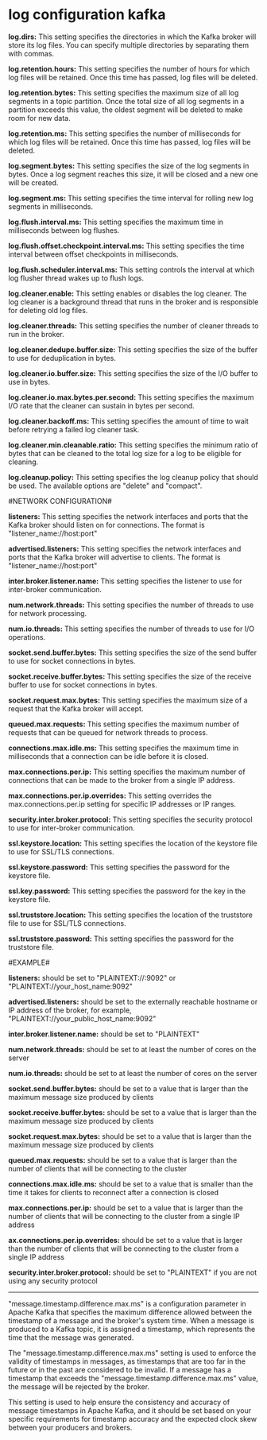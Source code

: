 # log configuration kafka

**log.dirs:** This setting specifies the directories in which the Kafka broker will store its log files. You can specify multiple directories by separating them with commas.

**log.retention.hours:** This setting specifies the number of hours for which log files will be retained. Once this time has passed, log files will be deleted.

**log.retention.bytes:** This setting specifies the maximum size of all log segments in a topic partition. Once the total size of all log segments in a partition exceeds this value, the oldest segment will be deleted to make room for new data.

**log.retention.ms:** This setting specifies the number of milliseconds for which log files will be retained. Once this time has passed, log files will be deleted.

**log.segment.bytes:** This setting specifies the size of the log segments in bytes. Once a log segment reaches this size, it will be closed and a new one will be created.

**log.segment.ms:** This setting specifies the time interval for rolling new log segments in milliseconds.

**log.flush.interval.ms:** This setting specifies the maximum time in milliseconds between log flushes.

**log.flush.offset.checkpoint.interval.ms:** This setting specifies the time interval between offset checkpoints in milliseconds.

**log.flush.scheduler.interval.ms:** This setting controls the interval at which log flusher thread wakes up to flush logs.

**log.cleaner.enable:** This setting enables or disables the log cleaner. The log cleaner is a background thread that runs in the broker and is responsible for deleting old log files.

**log.cleaner.threads:** This setting specifies the number of cleaner threads to run in the broker.

**log.cleaner.dedupe.buffer.size:** This setting specifies the size of the buffer to use for deduplication in bytes.

**log.cleaner.io.buffer.size:** This setting specifies the size of the I/O buffer to use in bytes.

**log.cleaner.io.max.bytes.per.second:** This setting specifies the maximum I/O rate that the cleaner can sustain in bytes per second.

**log.cleaner.backoff.ms:** This setting specifies the amount of time to wait before retrying a failed log cleaner task.

**log.cleaner.min.cleanable.ratio:** This setting specifies the minimum ratio of bytes that can be cleaned to the total log size for a log to be eligible for cleaning.

**log.cleanup.policy:** This setting specifies the log cleanup policy that should be used. The available options are "delete" and "compact".

#NETWORK CONFIGURATION#

**listeners:** This setting specifies the network interfaces and ports that the Kafka broker should listen on for connections. The format is "listener_name://host:port"

**advertised.listeners:** This setting specifies the network interfaces and ports that the Kafka broker will advertise to clients. The format is "listener_name://host:port"

**inter.broker.listener.name:** This setting specifies the listener to use for inter-broker communication.

**num.network.threads:** This setting specifies the number of threads to use for network processing.

**num.io.threads:** This setting specifies the number of threads to use for I/O operations.

**socket.send.buffer.bytes:** This setting specifies the size of the send buffer to use for socket connections in bytes.

**socket.receive.buffer.bytes:** This setting specifies the size of the receive buffer to use for socket connections in bytes.

**socket.request.max.bytes:** This setting specifies the maximum size of a request that the Kafka broker will accept.

**queued.max.requests:** This setting specifies the maximum number of requests that can be queued for network threads to process.

**connections.max.idle.ms:** This setting specifies the maximum time in milliseconds that a connection can be idle before it is closed.

**max.connections.per.ip:** This setting specifies the maximum number of connections that can be made to the broker from a single IP address.

**max.connections.per.ip.overrides:** This setting overrides the max.connections.per.ip setting for specific IP addresses or IP ranges.

**security.inter.broker.protocol:** This setting specifies the security protocol to use for inter-broker communication.

**ssl.keystore.location:** This setting specifies the location of the keystore file to use for SSL/TLS connections.

**ssl.keystore.password:** This setting specifies the password for the keystore file.

**ssl.key.password:** This setting specifies the password for the key in the keystore file.

**ssl.truststore.location:** This setting specifies the location of the truststore file to use for SSL/TLS connections.

**ssl.truststore.password:** This setting specifies the password for the truststore file.

#EXAMPLE#
 
 **listeners:** should be set to "PLAINTEXT://:9092" or "PLAINTEXT://your_host_name:9092"

**advertised.listeners:** should be set to the externally reachable hostname or IP address of the broker, for example, "PLAINTEXT://your_public_host_name:9092"

**inter.broker.listener.name:** should be set to "PLAINTEXT"

**num.network.threads:** should be set to at least the number of cores on the server

**num.io.threads:** should be set to at least the number of cores on the server

**socket.send.buffer.bytes:** should be set to a value that is larger than the maximum message size produced by clients

**socket.receive.buffer.bytes:** should be set to a value that is larger than the maximum message size produced by clients

**socket.request.max.bytes:** should be set to a value that is larger than the maximum message size produced by clients

**queued.max.requests:** should be set to a value that is larger than the number of clients that will be connecting to the cluster

**connections.max.idle.ms:** should be set to a value that is smaller than the time it takes for clients to reconnect after a connection is closed

**max.connections.per.ip:** should be set to a value that is larger than the number of clients that will be connecting to the cluster from a single IP address

**ax.connections.per.ip.overrides:** should be set to a value that is larger than the number of clients that will be connecting to the cluster from a single IP address

**security.inter.broker.protocol:** should be set to "PLAINTEXT" if you are not using any security protocol


---

"message.timestamp.difference.max.ms" is a configuration parameter in Apache Kafka that specifies the maximum difference allowed between the timestamp of a message and the broker's system time. When a message is produced to a Kafka topic, it is assigned a timestamp, which represents the time that the message was generated.

The "message.timestamp.difference.max.ms" setting is used to enforce the validity of timestamps in messages, as timestamps that are too far in the future or in the past are considered to be invalid. If a message has a timestamp that exceeds the "message.timestamp.difference.max.ms" value, the message will be rejected by the broker.

This setting is used to help ensure the consistency and accuracy of message timestamps in Apache Kafka, and it should be set based on your specific requirements for timestamp accuracy and the expected clock skew between your producers and brokers.